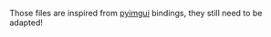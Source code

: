 Those files are inspired from [pyimgui](https://github.com/pyimgui/pyimgui) bindings,
they still need to be adapted!
